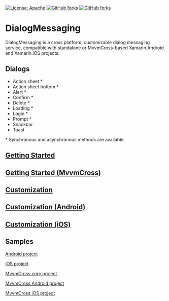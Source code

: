 [![License: Apache](https://img.shields.io/badge/License-Apache-blue.svg)](https://opensource.org/licenses/Apache-2.0)
[![GitHub forks](https://img.shields.io/nuget/dt/DialogMessaging.svg)](https://www.nuget.org/packages/DialogMessaging/)
[![GitHub forks](https://img.shields.io/nuget/dt/DialogMessaging.MvvmCross.svg)](https://www.nuget.org/packages/DialogMessaging.MvvmCross/)

# DialogMessaging

DialogMessaging is a cross platform, customizable dialog messaging service, compatible with standalone or MvvmCross-based Xamarin.Android and Xamarin.iOS projects.

## Dialogs

- Action sheet *
- Action sheet bottom *
- Alert *
- Confirm *
- Delete *
- Loading *
- Login *
- Prompt *
- Snackbar
- Toast

\* Synchronous and asynchronous methods are available.

## [Getting Started](https://github.com/lewisbennett/dialog-messaging/tree/release-1.0.0/src/DialogMessaging)

## [Getting Started (MvvmCross)](https://github.com/lewisbennett/dialog-messaging/tree/release-1.0.0/src/DialogMessaging.MvvmCross)

## [Customization](https://github.com/lewisbennett/dialog-messaging/tree/release-1.0.0/src/DialogMessaging.Core/Platforms/Shared/CUSTOMIZATION.md)

## [Customization (Android)](https://github.com/lewisbennett/dialog-messaging/tree/release-1.0.0/src/DialogMessaging.Core/Platforms/Droid/CUSTOMIZATION.md)

## [Customization (iOS)](https://github.com/lewisbennett/dialog-messaging/tree/release-1.0.0/src/DialogMessaging.Core/Platforms/iOS/CUSTOMIZATION.md)

## Samples

[Android project](https://github.com/lewisbennett/dialog-messaging/tree/release-1.0.0/samples/Sample.Droid)

[iOS project](https://github.com/lewisbennett/dialog-messaging/tree/release-1.0.0/samples/Sample.iOS)

[MvvmCross core project](https://github.com/lewisbennett/dialog-messaging/tree/release-1.0.0/samples/Sample.MvvmCross.Core)

[MvvmCross Android project](https://github.com/lewisbennett/dialog-messaging/tree/release-1.0.0/samples/Sample.MvvmCross.Droid)

[MvvmCross iOS project](https://github.com/lewisbennett/dialog-messaging/tree/release-1.0.0/samples/Sample.MvvmCross.iOS)

